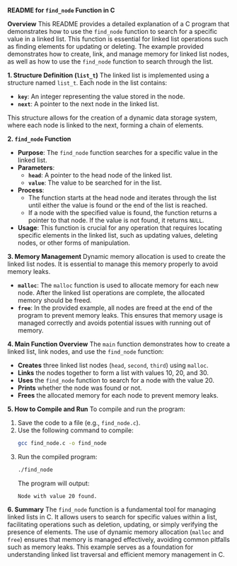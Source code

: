 **README for `find_node` Function in C**

**Overview**
This README provides a detailed explanation of a C program that demonstrates how to use the `find_node` function to search for a specific value in a linked list. This function is essential for linked list operations such as finding elements for updating or deleting. The example provided demonstrates how to create, link, and manage memory for linked list nodes, as well as how to use the `find_node` function to search through the list.

**1. Structure Definition (`list_t`)**
The linked list is implemented using a structure named `list_t`. Each node in the list contains:
- **`key`**: An integer representing the value stored in the node.
- **`next`**: A pointer to the next node in the linked list.

This structure allows for the creation of a dynamic data storage system, where each node is linked to the next, forming a chain of elements.

**2. `find_node` Function**

- **Purpose**: The `find_node` function searches for a specific value in the linked list.
- **Parameters**:
  - **`head`**: A pointer to the head node of the linked list.
  - **`value`**: The value to be searched for in the list.
- **Process**:
  - The function starts at the head node and iterates through the list until either the value is found or the end of the list is reached.
  - If a node with the specified value is found, the function returns a pointer to that node. If the value is not found, it returns `NULL`.
- **Usage**: This function is crucial for any operation that requires locating specific elements in the linked list, such as updating values, deleting nodes, or other forms of manipulation.

**3. Memory Management**
Dynamic memory allocation is used to create the linked list nodes. It is essential to manage this memory properly to avoid memory leaks.
- **`malloc`**: The `malloc` function is used to allocate memory for each new node. After the linked list operations are complete, the allocated memory should be freed.
- **`free`**: In the provided example, all nodes are freed at the end of the program to prevent memory leaks. This ensures that memory usage is managed correctly and avoids potential issues with running out of memory.

**4. Main Function Overview**
The `main` function demonstrates how to create a linked list, link nodes, and use the `find_node` function:
- **Creates** three linked list nodes (`head`, `second`, `third`) using `malloc`.
- **Links** the nodes together to form a list with values 10, 20, and 30.
- **Uses** the `find_node` function to search for a node with the value 20.
- **Prints** whether the node was found or not.
- **Frees** the allocated memory for each node to prevent memory leaks.

**5. How to Compile and Run**
To compile and run the program:

1. Save the code to a file (e.g., `find_node.c`).
2. Use the following command to compile:
   ```bash
   gcc find_node.c -o find_node
   ```
3. Run the compiled program:
   ```bash
   ./find_node
   ```
   The program will output:
   ```
   Node with value 20 found.
   ```

**6. Summary**
The `find_node` function is a fundamental tool for managing linked lists in C. It allows users to search for specific values within a list, facilitating operations such as deletion, updating, or simply verifying the presence of elements. The use of dynamic memory allocation (`malloc` and `free`) ensures that memory is managed effectively, avoiding common pitfalls such as memory leaks. This example serves as a foundation for understanding linked list traversal and efficient memory management in C.


